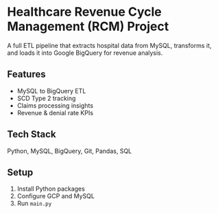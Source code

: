 # Healthcare Revenue Cycle Management (RCM) Project

A full ETL pipeline that extracts hospital data from MySQL, transforms it, and loads it into Google BigQuery for revenue analysis.

## Features
- MySQL to BigQuery ETL
- SCD Type 2 tracking
- Claims processing insights
- Revenue & denial rate KPIs

## Tech Stack
Python, MySQL, BigQuery, Git, Pandas, SQL

## Setup
1. Install Python packages
2. Configure GCP and MySQL
3. Run `main.py`
